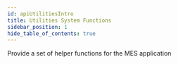 ```yaml
---
id: apiUtilitiesIntro
title: Utilities System Functions
sidebar_position: 1
hide_table_of_contents: true 
---
```


Provide a set of helper functions for the MES application